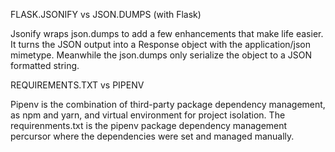 FLASK.JSONIFY vs JSON.DUMPS (with Flask)

Jsonify wraps json.dumps to add a few enhancements that make life easier. It turns the JSON output into a Response object with the application/json mimetype. Meanwhile the json.dumps only serialize the object to a JSON formatted string.

REQUIREMENTS.TXT vs PIPENV

Pipenv is the combination of third-party package dependency management, as npm and yarn, and virtual environment for project isolation. The requirenments.txt is the pipenv package dependency management percursor where the dependencies were set and managed manually.

